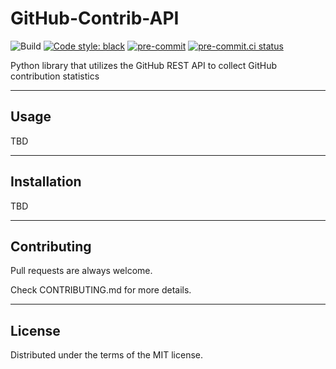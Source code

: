 # GitHub-Contrib-API

![Build](https://github.com/jseoplim/github-contrib-api/actions/workflows/ci.yml/badge.svg)
[![Code style: black](https://img.shields.io/badge/code%20style-black-000000.svg)](https://github.com/psf/black)
[![pre-commit](https://img.shields.io/badge/pre--commit-enabled-brightgreen?logo=pre-commit&logoColor=white)](https://github.com/pre-commit/pre-commit)
[![pre-commit.ci status](https://results.pre-commit.ci/badge/github/jseoplim/github-contrib-api/main.svg)](https://results.pre-commit.ci/latest/github/jseoplim/github-contrib-api/main)

Python library that utilizes the GitHub REST API to collect GitHub contribution statistics

---

## Usage

TBD

---

## Installation

TBD

---

## Contributing

Pull requests are always welcome.

Check CONTRIBUTING.md for more details.

---

## License

Distributed under the terms of the MIT license.
